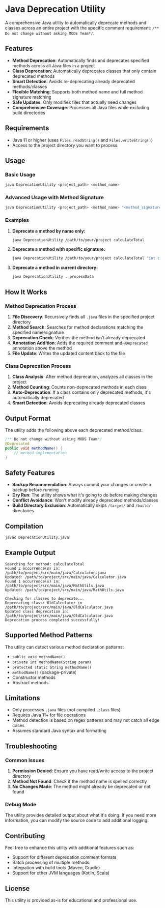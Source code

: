 # Java Deprecation Utility

A comprehensive Java utility to automatically deprecate methods and classes across an entire project with the specific comment requirement: `/** Do not change without asking MODS Team*/`.

## Features

- **Method Deprecation**: Automatically finds and deprecates specified methods across all Java files in a project
- **Class Deprecation**: Automatically deprecates classes that only contain deprecated methods
- **Smart Detection**: Avoids re-deprecating already deprecated methods/classes
- **Flexible Matching**: Supports both method name and full method signature matching
- **Safe Updates**: Only modifies files that actually need changes
- **Comprehensive Coverage**: Processes all Java files while excluding build directories

## Requirements

- Java 11 or higher (uses `Files.readString()` and `Files.writeString()`)
- Access to the project directory you want to process

## Usage

### Basic Usage

```bash
java DeprecationUtility <project_path> <method_name>
```

### Advanced Usage with Method Signature

```bash
java DeprecationUtility <project_path> <method_name> "<method_signature>"
```

### Examples

1. **Deprecate a method by name only:**
   ```bash
   java DeprecationUtility /path/to/your/project calculateTotal
   ```

2. **Deprecate a method with specific signature:**
   ```bash
   java DeprecationUtility /path/to/your/project calculateTotal "int calculateTotal(int a, int b)"
   ```

3. **Deprecate a method in current directory:**
   ```bash
   java DeprecationUtility . processData
   ```

## How It Works

### Method Deprecation Process

1. **File Discovery**: Recursively finds all `.java` files in the specified project directory
2. **Method Search**: Searches for method declarations matching the specified name/signature
3. **Deprecation Check**: Verifies the method isn't already deprecated
4. **Annotation Addition**: Adds the required comment and `@Deprecated` annotation above the method
5. **File Update**: Writes the updated content back to the file

### Class Deprecation Process

1. **Class Analysis**: After method deprecation, analyzes all classes in the project
2. **Method Counting**: Counts non-deprecated methods in each class
3. **Auto-Deprecation**: If a class contains only deprecated methods, it's automatically deprecated
4. **Smart Detection**: Avoids deprecating already deprecated classes

## Output Format

The utility adds the following above each deprecated method/class:

```java
/** Do not change without asking MODS Team*/
@Deprecated
public void methodName() {
    // method implementation
}
```

## Safety Features

- **Backup Recommendation**: Always commit your changes or create a backup before running
- **Dry Run**: The utility shows what it's going to do before making changes
- **Conflict Avoidance**: Won't modify already deprecated methods/classes
- **Build Directory Exclusion**: Automatically skips `/target/` and `/build/` directories

## Compilation

```bash
javac DeprecationUtility.java
```

## Example Output

```
Searching for method: calculateTotal
Found 2 occurrence(s) in: /path/to/project/src/main/java/Calculator.java
Updated: /path/to/project/src/main/java/Calculator.java
Found 1 occurrence(s) in: /path/to/project/src/main/java/MathUtils.java
Updated: /path/to/project/src/main/java/MathUtils.java

Checking for classes to deprecate...
Deprecating class: OldCalculator in /path/to/project/src/main/java/OldCalculator.java
Updated class deprecation in: /path/to/project/src/main/java/OldCalculator.java
Deprecation process completed successfully!
```

## Supported Method Patterns

The utility can detect various method declaration patterns:

- `public void methodName()`
- `private int methodName(String param)`
- `protected static String methodName()`
- `methodName()` (package-private)
- Constructor methods
- Abstract methods

## Limitations

- Only processes `.java` files (not compiled `.class` files)
- Requires Java 11+ for file operations
- Method detection is based on regex patterns and may not catch all edge cases
- Assumes standard Java syntax and formatting

## Troubleshooting

### Common Issues

1. **Permission Denied**: Ensure you have read/write access to the project directory
2. **Method Not Found**: Check if the method name is spelled correctly
3. **No Changes Made**: The method might already be deprecated or not found

### Debug Mode

The utility provides detailed output about what it's doing. If you need more information, you can modify the source code to add additional logging.

## Contributing

Feel free to enhance this utility with additional features such as:

- Support for different deprecation comment formats
- Batch processing of multiple methods
- Integration with build tools (Maven, Gradle)
- Support for other JVM languages (Kotlin, Scala)

## License

This utility is provided as-is for educational and professional use.
